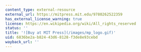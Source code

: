```yaml
---
content_type: external-resource
external_url: https://mitpress.mit.edu/9780262522359
has_external_license_warning: true
license: https://en.wikipedia.org/wiki/All_rights_reserved
status: ''
title: '![Buy at MIT Press](/images/mp_logo.gif)'
uid: 6836be2a-b824-43d6-8128-f3de8e93cebd
wayback_url: ''
---
```

